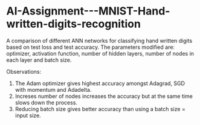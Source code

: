 # AI-Assignment---MNIST-Hand-written-digits-recognition
A comparison of different ANN networks for classifying hand written digits based on test loss and test accuracy. The parameters modified are: optimizer, activation function, number of hidden layers, number of nodes in each layer and batch size.

Observations:
1. The Adam optimizer gives highest accuracy amongst Adagrad, SGD with momentum and Adadelta.
2. Increses number of nodes increases the accuracy but at the same time slows down the process.
3. Reducing batch size gives better accuracy than using a batch size = input size.
